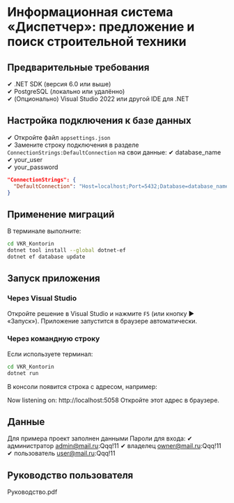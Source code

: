 # Информационная система «Диспетчер»: предложение и поиск строительной техники

## Предварительные требования

✔ .NET SDK (версия 6.0 или выше)  
✔ PostgreSQL (локально или удалённо)  
✔ (Опционально) Visual Studio 2022 или другой IDE для .NET  

## Настройка подключения к базе данных

✔ Откройте файл `appsettings.json`  
✔ Замените строку подключения в разделе `ConnectionStrings:DefaultConnection` на свои данные:
    ✔ database_name  
    ✔ your_user  
    ✔ your_password  

```json
"ConnectionStrings": {
  "DefaultConnection": "Host=localhost;Port=5432;Database=database_name;Username=your_user;Password=your_password;Pooling=true;Minimum Pool Size=5;Maximum Pool Size=100;"
}
```
## Применение миграций

В терминале выполните:

```bash
cd VKR_Kontorin
dotnet tool install --global dotnet-ef
dotnet ef database update
```

## Запуск приложения

### Через Visual Studio

Откройте решение в Visual Studio и нажмите `F5` (или кнопку ▶️ «Запуск»). Приложение запустится в браузере автоматически.

### Через командную строку

Если используете терминал:

```bash
cd VKR_Kontorin
dotnet run
```

В консоли появится строка с адресом, например:

Now listening on: http://localhost:5058
Откройте этот адрес в браузере.

## Данные

Для примера проект заполнен данными
Пароли для входа:
✔ администратор  admin@mail.ru:Qqq!11
✔ владелец       owner@mail.ru:Qqq!11
✔ пользователь   user@mail.ru:Qqq!11

## Руководство пользователя

Руководство.pdf

